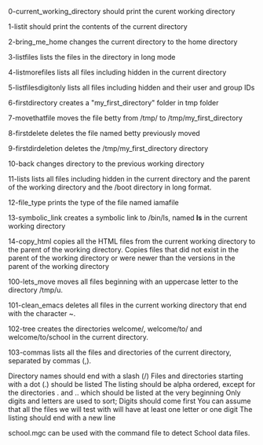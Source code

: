 0-current_working_directory should print the curent working directory

1-listit should print the contents of the current directory

2-bring_me_home changes the current directory to the home directory

3-listfiles lists the files in the directory in long mode

4-listmorefiles lists all files including hidden in the current directory

5-listfilesdigitonly lists all files including hidden and their user and group IDs

6-firstdirectory creates a "my_first_directory" folder in tmp folder

7-movethatfile moves the file betty from /tmp/ to /tmp/my_first_directory

8-firstdelete deletes the file named betty previously moved

9-firstdirdeletion deletes the /tmp/my_first_directory directory

10-back changes directory to the previous working directory

11-lists lists all files including hidden in the current directory and the parent of the working directory and the /boot directory in long format.

12-file_type prints the type of the file named iamafile

13-symbolic_link creates a symbolic link to /bin/ls, named __ls__ in the current working directory

14-copy_html copies all the HTML files from the current working directory to the parent of the working directory. Copies files that did not exist in the parent of the working directory or were newer than the versions in the parent of the working directory

100-lets_move moves all files beginning with an uppercase letter to the directory /tmp/u.

101-clean_emacs deletes all files in the current working directory that end with the character ~.

102-tree creates the directories welcome/, welcome/to/ and welcome/to/school in the current directory.

103-commas lists all the files and directories of the current directory, separated by commas (,).

Directory names should end with a slash (/)
Files and directories starting with a dot (.) should be listed
The listing should be alpha ordered, except for the directories . and .. which should be listed at the very beginning
Only digits and letters are used to sort; Digits should come first
You can assume that all the files we will test with will have at least one letter or one digit
The listing should end with a new line

school.mgc can be used with the command file to detect School data files. 
